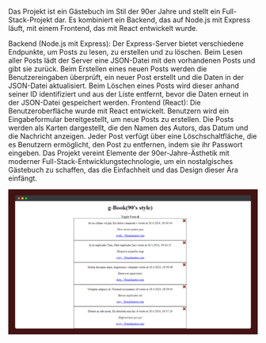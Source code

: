 Das Projekt ist ein Gästebuch im Stil der 90er Jahre und stellt ein Full-Stack-Projekt dar. Es kombiniert ein Backend, das auf Node.js mit Express läuft, mit einem Frontend, das mit React entwickelt wurde.

Backend (Node.js mit Express):
Der Express-Server bietet verschiedene Endpunkte, um Posts zu lesen, zu erstellen und zu löschen.
Beim Lesen aller Posts lädt der Server eine JSON-Datei mit den vorhandenen Posts und gibt sie zurück.
Beim Erstellen eines neuen Posts werden die Benutzereingaben überprüft, ein neuer Post erstellt und die Daten in der JSON-Datei aktualisiert.
Beim Löschen eines Posts wird dieser anhand seiner ID identifiziert und aus der Liste entfernt, bevor die Daten erneut in der JSON-Datei gespeichert werden.
Frontend (React):
Die Benutzeroberfläche wurde mit React entwickelt.
Benutzern wird ein Eingabeformular bereitgestellt, um neue Posts zu erstellen.
Die Posts werden als Karten dargestellt, die den Namen des Autors, das Datum und die Nachricht anzeigen.
Jeder Post verfügt über eine Löschschaltfläche, die es Benutzern ermöglicht, den Post zu entfernen, indem sie ihr Passwort eingeben.
Das Projekt vereint Elemente der 90er-Jahre-Ästhetik mit moderner Full-Stack-Entwicklungstechnologie, um ein nostalgisches Gästebuch zu schaffen, das die Einfachheit und das Design dieser Ära einfängt.

![g-Book](https://github.com/MichaelGee76/g-Book/blob/main/g-book2.png)
